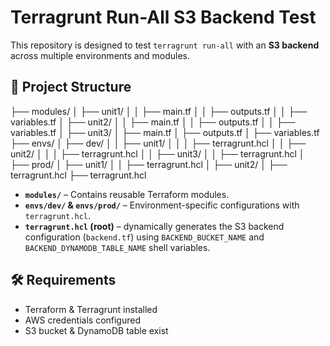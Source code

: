 # Terragrunt Run-All S3 Backend Test

This repository is designed to test `terragrunt run-all` with an **S3 backend** across multiple environments and modules.

## 📁 Project Structure
├── modules/
│   ├── unit1/
│   │   ├── main.tf
│   │   ├── outputs.tf
│   │   ├── variables.tf
│   ├── unit2/
│   │   ├── main.tf
│   │   ├── outputs.tf
│   │   ├── variables.tf
│   ├── unit3/
│       ├── main.tf
│       ├── outputs.tf
│       ├── variables.tf
├── envs/
│   ├── dev/
│   │   ├── unit1/
│   │   │   ├── terragrunt.hcl
│   │   ├── unit2/
│   │   │   ├── terragrunt.hcl
│   │   ├── unit3/
│   │       ├── terragrunt.hcl
│   ├── prod/
│       ├── unit1/
│       │   ├── terragrunt.hcl
│       ├── unit2/
│           ├── terragrunt.hcl
├── terragrunt.hcl

- **`modules/`** – Contains reusable Terraform modules.
- **`envs/dev/` & `envs/prod/`** – Environment-specific configurations with `terragrunt.hcl`.
- **`terragrunt.hcl` (root)** – dynamically generates the S3 backend configuration (`backend.tf`) using `BACKEND_BUCKET_NAME` and `BACKEND_DYNAMODB_TABLE_NAME` shell variables.

## 🛠 Requirements
 - Terraform & Terragrunt installed
 - AWS credentials configured
 - S3 bucket & DynamoDB table exist